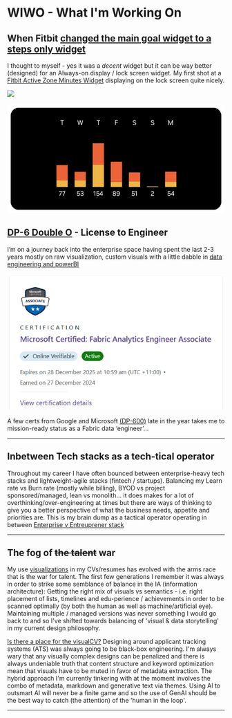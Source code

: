 # WIWO - What I'm Working On

## When Fitbit [changed the main goal widget to a steps only widget](https://www.reddit.com/r/fitbit/comments/177u2wx/they_changed_the_main_goal_widget_to_a_steps_only/)
I thought to myself - yes it was a *decent* widget but it can be way better (designed) for an Always-on display / lock screen widget. My first shot at a [Fitbit Active Zone Minutes Widget](https://github.com/xmlnsgit/FitbitWidget) displaying on the lock screen quite nicely. 

<img src="images/FitbitWidgetLockscreen.png?raw=true">

![Fitbit Widget Screenshot](https://raw.githubusercontent.com/xmlnsgit/FitbitWidget/main/app/src/main/res/drawable/widget_preview.png
)


## [DP-6 Double O](https://learn.microsoft.com/en-au/users/basilrakawi/credentials/certification/fabric-analytics-engineer-associate?tab=credentials-tab) - License to Engineer
I’m on a journey back into the enterprise space having spent the last 2-3 years mostly on raw visualization, custom visuals with a little dabble in [data engineering and powerBI](/powerbiEmbedded.md)

<img src="images/dp600.png?raw=true">

A few certs from Google and Microsoft [(DP-600)](https://learn.microsoft.com/en-us/credentials/certifications/resources/study-guides/dp-600) late in the year takes me to mission-ready status as a Fabric data ‘engineer’...

---

## Inbetween Tech stacks as a tech-tical operator

Throughout my career I have often bounced between enterprise-heavy tech stacks and lightweight-agile stacks (fintech / startups). Balancing my Learn rate vs Burn rate (mostly while billing), BYOD vs project sponsored/managed, lean vs monolith... it does makes for a lot of overthinking/over-engineering at times but there are ways of thinking to give you a better perspective of what the business needs, appetite and priorities are. This is my brain dump as a tactical operator operating in between [Enterprise v Entreuprener stack](/techstack)

---

## The fog of ~~the talent~~ war
My use [visualizations](/pastCV) in my CVs/resumes has evolved with the arms race that is the war for talent. The first few generations I remember it was always in order to strike some semblance of balance in the IA (information architecture): Getting the right mix of visuals vs semantics - i.e. right placement of lists, timelines and edu-perience / achievements in order to be scanned optimally (by both the human as well as machine/artificial eye). Maintaining multiple / managed versions was never something I would go back to and so I've shifted towards balancing of 'visual & data storytelling' in my current design philosophy. 

[Is there a place for the visualCV?](/visualCV)
Designing around applicant tracking systems (ATS) was always going to be black-box engineering. I'm always wary that any visually complex designs can be penalized and there is always undeniable truth that content structure and keyword optimization mean that visuals have to be muted in favor of metadata extraction. The hybrid approach I'm currently tinkering with at the moment involves the combo of metadata, markdown and generative text via themes. Using AI to outsmart AI will never be a finite game and so the use of GenAI should be the best way to catch (the attention) of the 'human in the loop'.

---

<!-- 
## AI-Enhanced Knowledge Mapping
[Notebooks, Mindmaps & Journals](/kb)
The last 3 years of bullet journaling, PARA method, GTD
My imagined ideal for notes / knowledge base would probably work like Google Maps - toggle the layers (outline, tags, color etc), go back and timeline across moments of activity as well as suggesting where to go and how to get there. but also provide some sort of cognition of whats active or high value. One valuable discovery of AI use for me this year was in guided learning. Having chatGPT help me understand concepts, clarify suspicion of confusion

[managed workspaces](/managedmeta)
If I had the talent to make stuff in 3D, human factors design or HCI (Human-Computer Interaction) would be where I'd shift my life work towards. I remember obsessing over well-designed/pro gaming controllers which i consider to be collectible art pieces in itself. The perfect HOTAS (Hands-On Throttle and Stick) is always on the back of my mind when it comes to how to optimize the pro-human and the computer interface. I've always tried to dissect what "good flow" is fundamentally all about. My longtime mouse of 3 years, the Logitech M720 for example was only recently replaced by the G502X, at first in part to a belief that its gaming pedigree and current stabilution (stabilized evolution) would mean that every button position on the G502X would have been re-iterated and refined by countless gaming deaths (and wins). Each iteration would be incremental from this point forward and so I thought lets see what chords this instrument can play if I max out on the macros and tooling - autohotkey.

---

-->

<!-- <p style="font-size:11px">Page template forked from <a href="https://github.com/evanca/quick-portfolio">evanca</a></p> -->
